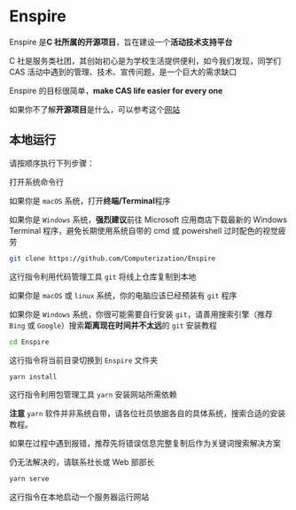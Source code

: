 # Enspire

Enspire 是**C 社所属的开源项目**，旨在建设一个**活动技术支持平台**

C 社是服务类社团，其创始初心是为学校生活提供便利，如今我们发现，同学们 CAS 活动中遇到的管理、技术、宣传问题，是一个巨大的需求缺口

Enspire 的目标很简单，**make CAS life easier for every one**

如果你不了解**开源项目**是什么，可以参考这个[网站](https://opensource.guide/)
## 本地运行

请按顺序执行下列步骤：

打开系统命令行

如果你是 `macOS` 系统，打开**终端/Terminal**程序

如果你是 `Windows` 系统，**强烈建议**前往 Microsoft 应用商店下载最新的 Windows Terminal 程序，避免长期使用系统自带的 cmd 或 powershell 过时配色的视觉疲劳

```sh
git clone https://github.com/Computerization/Enspire
```

这行指令利用代码管理工具 `git` 将线上仓库复制到本地

如果你是 `macOS` 或 `linux` 系统，你的电脑应该已经预装有 `git` 程序

如果你是 `Windows` 系统，你很可能需要自行安装 `git`，请善用搜索引擎（推荐 `Bing` 或 `Google`）搜索**距离现在时间并不太远**的 `git` 安装教程

```sh
cd Enspire
```

这行指令将当前目录切换到 `Enspire` 文件夹

```sh
yarn install
```

这行指令利用包管理工具 `yarn` 安装网站所需依赖

**注意** `yarn` 软件并非系统自带，请各位社员依据各自的具体系统，搜索合适的安装教程。

如果在过程中遇到报错，推荐先将错误信息完整复制后作为关键词搜索解决方案

仍无法解决的，请联系社长或 Web 部部长

```sh
yarn serve
```

这行指令在本地启动一个服务器运行网站
